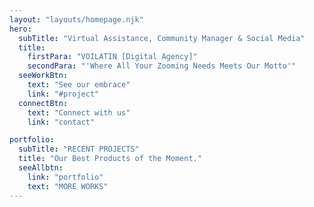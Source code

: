 ```yaml
---
layout: "layouts/homepage.njk"
hero:
  subTitle: "Virtual Assistance, Community Manager & Social Media"
  title:
    firstPara: "VOILATIN [Digital Agency]"
    secondPara: "'Where All Your Zooming Needs Meets Our Motto'"
  seeWorkBtn:
    text: "See our embrace"
    link: "#project"
  connectBtn: 
    text: "Connect with us"
    link: "contact"

portfolio:
  subTitle: "RECENT PROJECTS"
  title: "Our Best Products of the Moment."
  seeAllbtn:
    link: "portfolio"
    text: "MORE WORKS"
---
```

